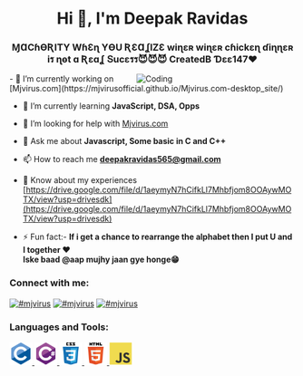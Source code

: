 

<h1 align="center">Hi 👋, I'm Deepak Ravidas</h1>
<h3 align="center">ⱮⱭCɦѲƦITY WɦƐɳ YѲU ƦƐⱭʆIZƐ wiɳɛʀ wiɳɛʀ cɦickɛɳ ɗiɳɳɛʀ<br>iร ɳѳt ɑ Ʀɛɑʆ Տucɛรร😈😈😈 CreatedB Ɗɛɛ147❤️</h3>

<img align="right" alt="Coding" width="280" src="https://cdn.dribbble.com/users/1162077/screenshots/3848914/programmer.gif">
- 🔭 I’m currently working on [Mjvirus.com](https://mjvirusofficial.github.io/Mjvirus.com-desktop_site/)

- 🌱 I’m currently learning **JavaScript, DSA, Opps**

- 🤝 I’m looking for help with [Mjvirus.com](https://mjvirusofficial.github.io/Mjvirus.com-desktop_site/)

- 💬 Ask me about **Javascript, Some basic in C and C++**

- 📫 How to reach me **deepakravidas565@gmail.com**

- 📄 Know about my experiences [https://drive.google.com/file/d/1aeymyN7hCifkLl7Mhbfjom8OOAywMOTX/view?usp=drivesdk](https://drive.google.com/file/d/1aeymyN7hCifkLl7Mhbfjom8OOAywMOTX/view?usp=drivesdk)

- ⚡ Fun fact:- **If i get a chance to rearrange the alphabet then I put U and I together ❤️<br>Iske baad @aap mujhy jaan gye honge😁**

<h3 align="left">Connect with me:</h3>
<p align="left">
<a href="https://www.facebook.com/hashtag/mjvirus" target="blank"><img align="center" src="https://raw.githubusercontent.com/rahuldkjain/github-profile-readme-generator/master/src/images/icons/Social/facebook.svg" alt="#mjvirus" height="30" width="40" /></a>
<a href="https://instagram.com/#mjvirus" target="blank"><img align="center" src="https://raw.githubusercontent.com/rahuldkjain/github-profile-readme-generator/master/src/images/icons/Social/instagram.svg" alt="#mjvirus" height="30" width="40" /></a>
<a href="https://www.youtube.com/hashtag/mjvirus" target="blank"><img align="center" src="https://raw.githubusercontent.com/rahuldkjain/github-profile-readme-generator/master/src/images/icons/Social/youtube.svg" alt="#mjvirus" height="30" width="40" /></a>
</p>

<h3 align="left">Languages and Tools:</h3>
<p align="left"> <a href="https://www.cprogramming.com/" target="_blank" rel="noreferrer"> <img src="https://raw.githubusercontent.com/devicons/devicon/master/icons/c/c-original.svg" alt="c" width="40" height="40"/> </a> <a href="https://www.w3schools.com/cs/" target="_blank" rel="noreferrer"> <img src="https://raw.githubusercontent.com/devicons/devicon/master/icons/csharp/csharp-original.svg" alt="csharp" width="40" height="40"/> </a> <a href="https://www.w3schools.com/css/" target="_blank" rel="noreferrer"> <img src="https://raw.githubusercontent.com/devicons/devicon/master/icons/css3/css3-original-wordmark.svg" alt="css3" width="40" height="40"/> </a> <a href="https://www.w3.org/html/" target="_blank" rel="noreferrer"> <img src="https://raw.githubusercontent.com/devicons/devicon/master/icons/html5/html5-original-wordmark.svg" alt="html5" width="40" height="40"/> </a> <a href="https://developer.mozilla.org/en-US/docs/Web/JavaScript" target="_blank" rel="noreferrer"> <img src="https://raw.githubusercontent.com/devicons/devicon/master/icons/javascript/javascript-original.svg" alt="javascript" width="40" height="40"/> </a> </p>



















 







